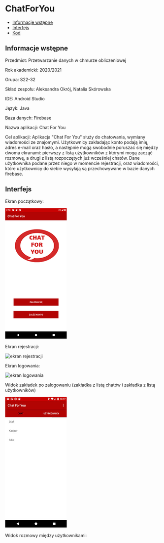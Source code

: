 # ChatForYou

* [Informacje wstępne](#Informacjewstępne)
* [Interfejs](#Interfejs)
* [Kod](#Kod)

## Informacje wstępne

Przedmiot: Przetwarzanie danych w chmurze obliczeniowej

Rok akademicki: 2020/2021

Grupa: S22-32

Skład zespołu: Aleksandra Okrój, Natalia Skórowska 

IDE: Android Studio

Język: Java

Baza danych: Firebase

Nazwa aplikacji: Chat For You

Cel aplikacji: Aplikacja "Chat For You" służy do chatowania, wymiany wiadomości ze znajomymi. Użytkownicy zakładając konto podają imię, adres e-mail oraz hasło, a następnie mogą swobodnie poruszać się między dwoma ekranami: pierwszy z listą użytkowników z którymi mogą zacząć rozmowę, a drugi z listą rozpoczętych już wcześniej chatów. Dane użytkownika podane przez niego w momencie rejestracji, oraz wiadomości, które użytkownicy do siebie wysyłają są przechowywane w bazie danych firebase.

## Interfejs

Ekran początkowy:

![ekran startowy](./ReadmeIMG/startowy.png)

Ekran rejestracji:

![ekran rejestracji](./ReadmeIMG/rejestracja.jpg)

Ekran logowania:

![ekran logowania](./ReadmeIMG/logowanie.jpg)

Widok zakładek po zalogowaniu (zakładka z listą chatów i zakładka z listą użytkowników)

![ekran z chatami](./ReadmeIMG/chaty.jpg)


Widok rozmowy między użytkownikami:



